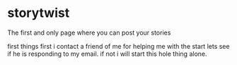 # storytwist
The first and only page where you can post your stories

first things first  i contact a friend of me for helping me with the start
lets see if he is responding to my email. if not i will start this hole thing alone. 
